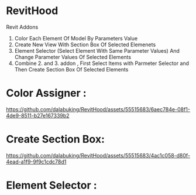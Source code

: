 # RevitHood
Revit Addons

1. Color Each Element Of Model By Parameters Value
2. Create New View With Section Box Of Selected Elemenets
3. Element Selector (Select Element With Same Parameter Values) And Change Parameter Values Of Selected Elements
5. Combine 2. and 3. addon , First Select Items with Parmeter Selector and Then Create Section Box Of Selected Elements



# Color Assigner :
   
https://github.com/dalabuking/RevitHood/assets/55515683/6aec784e-08f1-4de9-8511-b27e167339b2

# Create Section Box: 

https://github.com/dalabuking/RevitHood/assets/55515683/4ac1c058-d80f-4ead-a1f9-9f9c1cdc78d1

# Element Selector : 





